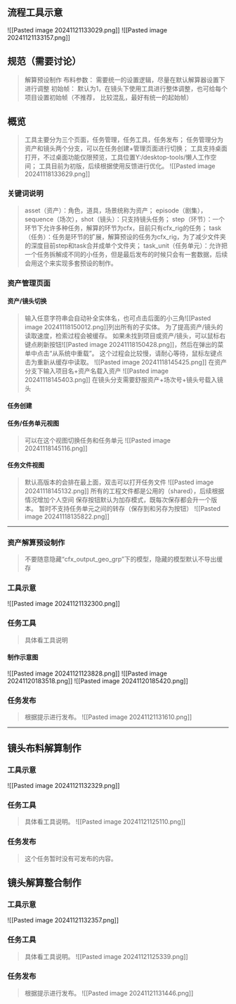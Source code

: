 ## 流程工具示意
![[Pasted image 20241121133029.png]]
![[Pasted image 20241121133157.png]]
## 规范（需要讨论）
 >解算预设制作
 >	布料参数：
 >		需要统一的设置逻辑，尽量在默认解算器设置下进行调整
 >	初始帧：
 >		默认为1，在镜头下使用工具进行整体调整，也可给每个项目设置初始帧（不推荐， 比较混乱，最好有统一的起始帧）
## 概览
>工具主要分为三个页面，任务管理，任务工具，任务发布；
>任务管理分为资产和镜头两个分支，可以在任务创建+管理页面进行切换；
>工具支持桌面打开，不过桌面功能仅限预览，工具位置Y:/desktop-tools/懒人工作空间；
>工具目前为初版，后续根据使用反馈进行优化。
![[Pasted image 20241118133629.png]]
### 关键词说明
> asset（资产）：角色，道具，场景统称为资产；
> episode（剧集），sequence（场次），shot（镜头）：只支持镜头任务；
> step（环节）：一个环节下允许多种任务，解算的环节为cfx，目前只有cfx_rig的任务；
> task（任务）：任务是环节的扩展，解算预设的任务为cfx_rig，为了减少文件夹的深度目前step和task合并成单个文件夹；
> task_unit（任务单元）：允许把一个任务拆解成不同的小任务，但是最后发布的时候只会有一套数据，后续会用这个来实现多套预设的制作。
### 资产管理页面
#### 资产/镜头切换
> 输入任意字符串会自动补全实体名，也可点击后面的小三角![[Pasted image 20241118150012.png]]列出所有的子实体。
> 为了提高资产/镜头的读取速度，检索过程会被缓存。
> 如果未找到项目或资产/镜头，可以鼠标右键点刷新按钮![[Pasted image 20241118150428.png]]，然后在弹出的菜单中点击“从系统中重载”。
> 这个过程会比较慢，请耐心等待，鼠标左键点击为重新从缓存中读取。
> ![[Pasted image 20241118145425.png]]
> 在资产分支下输入项目名+资产名载入资产
> ![[Pasted image 20241118145403.png]]
> 在镜头分支需要舒服资产+场次号+镜头号载入镜头
#### 任务创建
#### 任务/任务单元视图
> 可以在这个视图切换任务和任务单元
> ![[Pasted image 20241118145116.png]]
#### 任务文件视图
> 默认高版本的会排在最上面，双击可以打开任务文件
![[Pasted image 20241118145132.png]]
> 所有的工程文件都是公用的（shared），后续根据情况增加个人空间
> 保存按钮默认为加存模式，既每次保存都会升一个版本。
> 暂时不支持任务单元之间的转存（保存到和另存为按钮）
![[Pasted image 20241118135822.png]]
---
### 资产解算预设制作
> 不要随意隐藏“cfx_output_geo_grp”下的模型，隐藏的模型默认不导出缓存
### 工具示意
![[Pasted image 20241121132300.png]]
### 任务工具
> 具体看工具说明
#### 制作示意图
![[Pasted image 20241121123828.png]]
![[Pasted image 20241120183518.png]]
![[Pasted image 20241120185420.png]]
### 任务发布
>根据提示进行发布。
![[Pasted image 20241121131610.png]]
---
## 镜头布料解算制作
### 工具示意
![[Pasted image 20241121132329.png]]
### 任务工具
> 具体看工具说明。
![[Pasted image 20241121125110.png]]
### 任务发布
> 这个任务暂时没有可发布的内容。
## 镜头解算整合制作
### 工具示意
![[Pasted image 20241121132357.png]]
### 任务工具
> 具体看工具说明。
![[Pasted image 20241121125339.png]]
### 任务发布
>根据提示进行发布。
![[Pasted image 20241121131446.png]]